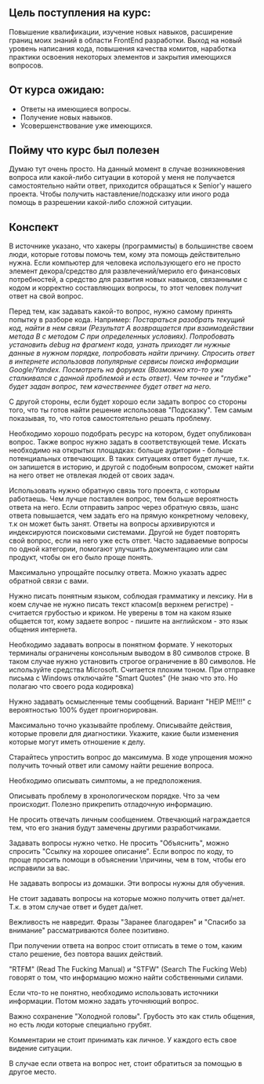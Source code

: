 ## Цель поступления на курс: ##
Повышение квалификации, изучение новых навыков,
расширение границ моих знаний в области FrontEnd разработки. Выход на новый
уровень написания кода, повышения качества комитов, наработка практики
освоения некоторых элементов и закрытия имеющихся вопросов.

## От курса ожидаю: ##
* Ответы на имеющиеся вопросы.
* Получение новых навыков.
* Усовершенствование уже имеющихся.

## Пойму что курс был полезен ##
Думаю тут очень просто. На данный момент в случае возникновения вопроса
или какой-либо ситуации в которой у меня не получается самостоятельно найти
ответ, приходится обращаться к Senior'у нашего проекта. Чтобы получить
наставление/подсказку или иного рода помощь в разрешении какой-либо сложной
ситуации.


## Конспект ##

В источнике указано, что хакеры (программисты) в большинстве своем люди,
которые готовы помочь тем, кому эта помощь действительно нужна. Если
компьютер для человека использующего его не просто элемент декора/средство
для развлечений/мерило его финансовых потребностей, а средство для развития
новых навыков, связанными с кодом и корректно составляющих вопросы, то этот
человек получит ответ на свой вопрос.

Перед тем, как задавать какой-то вопрос, нужно самому принять попытку в
разборе кода. 
Например: *Постараться разобрать текущий код, найти в нем связи
(Результат A возвращается при взаимодействии метода B с методом C при 
определенных условиях). Попробовать установить debug на фрагмент кода,
узнать приходят ли нужные данные в нужном порядке,
попробовать найти причину.
Спросить ответ в интернете использовав популярные
сервисы поиска информации Google/Yandex. Посмотреть на форумах (Возможно
кто-то уже сталкивался с данной проблемой и есть ответ).
Чем точнее и "глубже" будет задан вопрос,
тем качественнее будет ответ на него.*

С другой стороны, если будет хорошо если задать вопрос со стороны того,
что ты готов найти решение использовав "Подсказку".
Тем самым показывая, то, что готов самостоятельно решать проблему.

Необходимо хорошо подобрать ресурс на котором, будет опубликован вопрос.
Также вопрос нужно задать в соответствующей теме. Искать необходимо на
открытых площадках: больше аудитории - больше потенциальных отвечающих.
В таких ситуациях ответ будет лучше, т.к. он запишется в историю, и другой 
с подобным вопросом, сможет найти на него ответ не отвлекая людей от своих
задач.

Использовать нужно обратную связь того проекта, с которым работаешь.
Чем лучше поставлен вопрос, тем больше вероятность ответа на него.
Если отправить запрос через обратную связь,
шанс ответа повышается, чем задать его на прямую конкретному человеку,
т.к он может быть занят. 
Ответы на вопросы архивируются и индексируются поисковыми системами.
Другой не будет повторять свой вопрос, если на него уже есть ответ.
Часто задаваемые вопросы по одной категории, помогают улучшить документацию
или сам продукт, чтобы он его было проще понять.

Максимально упрощайте посылку ответа. Можно указать адрес обратной связи с
вами.

Нужно писать понятным языком, соблюдая грамматику и лексику. Ни в коем
случае не нужно писать текст кпасом(в верхнем регистре) - 
считается грубостью
и криком. Не уверены в том на каком языке общается тот,
кому задаете вопрос - пишите на английском - это язык общения интернета.

Необходимо задавать вопросы в понятном формате. У некоторых терминалы
ограничены консольным выводом в 80 символов строке. В таком случае нужно
установить строгое ограничение в 80 символов. Не используйте средства
Microsoft.
Считается плохим тоном. При отправке письма с Windows отключайте "Smart
Quotes"
(Не знаю что это. Но полагаю что своего рода кодировка)

Нужно задавать осмысленные темы сообщений. Вариант "HElP ME!!!"
с вероятностью 100% будет проигнорирован.

Максимально точно указывайте проблему. Описывайте действия, которые провели
для диагностики. Укажите, какие были изменения которые могут иметь отношение
к делу.

Старайтесь упростить вопрос до максимума. В ходе упрощения можно получить
точный ответ или самому найти решение вопроса.

Необходимо описывать симптомы, а не предположения.

Описывать проблему в хронологическом порядке. Что за чем происходит.
Полезно прикрепить отладочную информацию.

Не просить отвечать личным сообщением. Отвечающий награждается тем, что его
знания будут замечены другими разработчиками.

Задавать вопросы нужно четко. Не просить "Объяснить", можно спросить "Ссылку
на хорошее описание". Если вопрос по коду, то проще просить помощи в 
объяснении \причины, чем в том, чтобы его исправили за вас.

Не задавать вопросы из домашки. Эти вопросы нужны для обучения.

Не стоит задавать вопросы на которые можно получить ответ да/нет. Т.к. в 
этом случае ответ и будет да/нет.

Вежливость не навредит. Фразы "Заранее благодарен" и "Спасибо за внимание"
рассматриваются более позитивно.

При получении ответа на вопрос стоит отписать в теме о том, каким стало
решение, без повтора ваших действий.

"RTFM" (Read The Fucking Manual) и "STFW" (Search The Fucking Web)
говорят о том, что информацию можно найти собственными силами.

Если что-то не понятно, необходимо использовать источники информации.
Потом можно задать уточняющий вопрос.

Важно сохранение "Холодной головы". Грубость это как стиль общения, но
есть люди которые специально грубят.

Комментарии не стоит принимать как личное. У каждого есть свое видение
ситуации.

В случае если ответа на вопрос нет, стоит обратиться за помощью в другое
место.